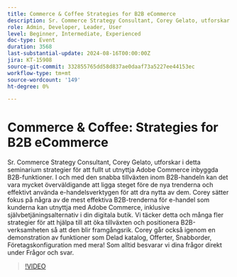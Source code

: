 ```yaml
---
title: Commerce & Coffee Strategies for B2B eCommerce
description: Sr. Commerce Strategy Consultant, Corey Gelato, utforskar i detta seminarium strategier för att fullt ut utnyttja Adobe Commerce inbyggda B2B-funktioner.
role: Admin, Developer, Leader, User
level: Beginner, Intermediate, Experienced
doc-type: Event
duration: 3568
last-substantial-update: 2024-08-16T00:00:00Z
jira: KT-15908
source-git-commit: 332855765dd58d837ae0daaf73a5227ee44153ec
workflow-type: tm+mt
source-wordcount: '149'
ht-degree: 0%

---
```



# Commerce &amp; Coffee: Strategies for B2B eCommerce

Sr. Commerce Strategy Consultant, Corey Gelato, utforskar i detta seminarium strategier för att fullt ut utnyttja Adobe Commerce inbyggda B2B-funktioner. I och med den snabba tillväxten inom B2B-handeln kan det vara mycket överväldigande att ligga steget före de nya trenderna och effektivt använda e-handelsverktygen för att dra nytta av dem. Corey sätter fokus på några av de mest effektiva B2B-trenderna för e-handel som kunderna kan utnyttja med Adobe Commerce, inklusive självbetjäningsalternativ i din digitala butik. Vi täcker detta och många fler strategier för att hjälpa till att öka tillväxten och positionera B2B-verksamheten så att den blir framgångsrik. Corey går också igenom en demonstration av funktioner som Delad katalog, Offerter, Snabborder, Företagskonfiguration med mera! Som alltid besvarar vi dina frågor direkt under Frågor och svar.

>[!VIDEO](https://video.tv.adobe.com/v/3432604/?learn=on)
